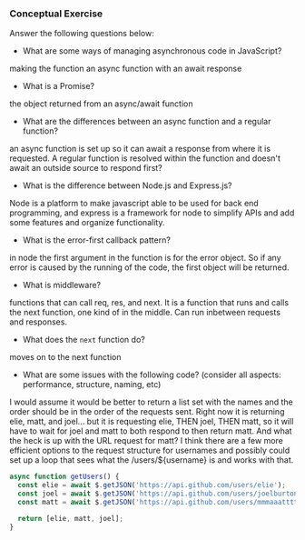 ### Conceptual Exercise

Answer the following questions below:

- What are some ways of managing asynchronous code in JavaScript?

making the function an async function
with an await response

- What is a Promise?

the object returned from an async/await function

- What are the differences between an async function and a regular function?

an async function is set up so it can await a response from where it is requested.  A regular function is resolved within the function and doesn't await an outside source to respond first? 

- What is the difference between Node.js and Express.js?

Node is a platform to make javascript able to be used for back end programming, and express is a framework for node to simplify APIs and add some features and organize functionality.

- What is the error-first callback pattern?

in node the first argument in the function is for the error object. So if any error is caused by the running of the code, the first object will be returned.


- What is middleware?

functions that can call req, res, and next.  It is a function that runs and calls the next function, one kind of in the middle.  Can run inbetween requests and responses.


- What does the `next` function do?

moves on to the next function

- What are some issues with the following code? (consider all aspects: performance, structure, naming, etc)

I would assume it would be better to return a list set with the names and the order should be in the order of the requests sent.  Right now it is returning elie, matt, and joel... but it is requesting elie, THEN joel, THEN matt, so it will have to wait for joel and matt to both respond to then return matt. And what the heck is up with the URL request for matt?  I think there are a few more efficient options to the request structure for usernames and possibly could set up a loop that sees what the /users/${username} is and works with that.

```js
async function getUsers() {
  const elie = await $.getJSON('https://api.github.com/users/elie');
  const joel = await $.getJSON('https://api.github.com/users/joelburton');
  const matt = await $.getJSON('https://api.github.com/users/mmmaaatttttt');

  return [elie, matt, joel];
}
```
